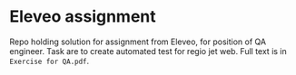 # Eleveo assignment

Repo holding solution for assignment from Eleveo, for 
position of QA engineer. Task are to create automated test
for regio jet web. Full text is in `Exercise for QA.pdf`.
